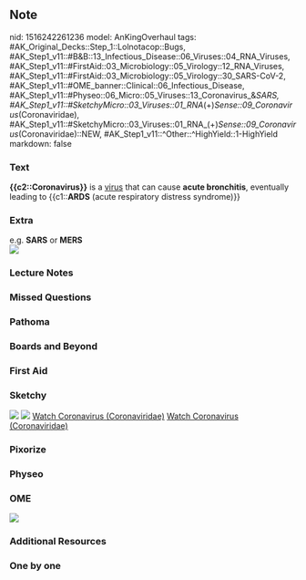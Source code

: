 ## Note
nid: 1516242261236
model: AnKingOverhaul
tags: #AK_Original_Decks::Step_1::Lolnotacop::Bugs, #AK_Step1_v11::#B&B::13_Infectious_Disease::06_Viruses::04_RNA_Viruses, #AK_Step1_v11::#FirstAid::03_Microbiology::05_Virology::12_RNA_Viruses, #AK_Step1_v11::#FirstAid::03_Microbiology::05_Virology::30_SARS-CoV-2, #AK_Step1_v11::#OME_banner::Clinical::06_Infectious_Disease, #AK_Step1_v11::#Physeo::06_Micro::05_Viruses::13_Coronavirus_&_SARS, #AK_Step1_v11::#SketchyMicro::03_Viruses::01_RNA_(+)_Sense::09_Coronavirus_(Coronaviridae), #AK_Step1_v11::#SketchyMicro::03_Viruses::01_RNA_(+)_Sense::09_Coronavirus_(Coronaviridae)::NEW, #AK_Step1_v11::^Other::^HighYield::1-HighYield
markdown: false

### Text
<b>{{c2::Coronavirus}}</b> is a <u>virus</u> that can cause
<b>acute bronchitis</b>, eventually leading to {{c1::<b>ARDS</b>
(acute respiratory distress syndrome)}}

### Extra
<div>
  e.g. <b>SARS</b> or <b>MERS</b>
</div><img src="paste-42202348650937.jpg">

### Lecture Notes


### Missed Questions


### Pathoma


### Boards and Beyond


### First Aid


### Sketchy
<img src="paste-5098126180355.jpg"> <img src=
"Screen%20Shot%202019-10-11%20at%208.24.40%20AM.png"> <a href=
"https://dashboard.sketchy.com/study/medical/courses/medical-microbiology/units/medical-microbiology-viruses/videos/medical-microbiology-viruses-rna-viruses-positive-sense-coronavirus-coronaviridae?utm_source=anki&utm_medium=partnership&utm_campaign=february_update&utm_content=medical">
Watch Coronavirus (Coronaviridae)</a> <a href=
"https://dashboard.sketchy.com/study/medical/courses/medical-pathophysiology/units/medical-pediatrics-hepatobiliary/videos/medical-pathophysiology-hepatobiliary-pancreatic-disease-pancreatic-cancer-and-islet-cell-tumors?utm_source=anki&utm_medium=partnership&utm_campaign=february_update&utm_content=medical">
Watch Coronavirus (Coronaviridae)</a>

### Pixorize


### Physeo


### OME
<div class="ome-widget">
  <a href=
  "https://onlinemeded.org/spa/infectious-disease?ref=anki"><img src="_OME_AnkiFlashcards_Topic_1.png"></a>
</div>

### Additional Resources


### One by one

